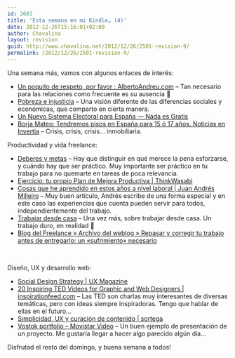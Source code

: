 ```yaml
---
id: 2681
title: 'Esta semana en mi Kindle… (4)'
date: 2012-12-26T15:16:01+02:00
author: Chavalina
layout: revision
guid: http://www.chavalina.net/2012/12/26/2501-revision-9/
permalink: /2012/12/26/2501-revision-9/
---
```

Una semana más, vamos con algunos enlaces de interés:

  * [Un poquito de respeto, por favor : AlbertoAndreu.com](http://www.albertoandreu.com/articulos/un-poquito-de-respeto-por-favor/) – Tan necesario para las relaciones como frecuente es su ausencia 🙁
  * [Pobreza e injusticia](http://desencadenado.com/2011/05/pobreza-e-injusticia.html) – Una visión diferente de las diferencias sociales y económicas, que comparto en cierta manera.
  * [Un Nuevo Sistema Electoral para España — Nada es Gratis](http://www.fedeablogs.net/economia/?p=11819)
  * [Borja Mateo: Tendremos pisos en España para 15 ó 17 años. Noticias en Invertia](http://www.invertia.com/noticias/articulo-final.asp?idNoticia=2523749) – Crisis, crisis, crisis… inmobiliaria.

Productividad y vida freelance:

  * [Deberes y metas](http://desencadenado.com/2011/05/deberes-y-metas.html) – Hay que distinguir en qué merece la pena esforzarse, y cuándo hay que ser práctico. Muy importante ser práctico en tu trabajo para no quemarte en tareas de poca relevancia.
  * [Ejercicio: tu propio Plan de Mejora Productiva | ThinkWasabi](http://thinkwasabi.com/2011/05/ejercicio-tu-propio-plan-de-mejora-productiva/#more-9713)
  * [Cosas que he aprendido en estos años a nivel laboral | Juan Andrés Milleiro](http://juanandres.milleiro.com/cosas-que-he-aprendido-en-estos-anos-a-nivel-laboral/) – Muy buen artículo, Andrés escribe de una forma especial y en este caso las experiencias que cuenta pueden servir para todos, independientemente del trabajo.
  * [Trabajar desde casa](http://desencadenado.com/2009/05/trabajar-desde-casa-2.html) – Una vez más, sobre trabajar desde casa. Un trabajo duro, en realidad 🙂
  * [Blog del Freelance » Archivo del weblog » Repasar y corregir tu trabajo antes de entregarlo: un «sufrimiento» necesario](http://facturagem.com/blogdelfreelance/2011/01/30/repasar-y-corregir-tu-trabajo-antes-de-entregarlo-un-sufrimiento-necesario/)

&nbsp;

Diseño, UX y desarrollo web:

  * [Social Design Strategy | UX Magazine](http://uxmag.com/strategy/social-design-strategy)
  * [20 Inspiring TED Videos for Graphic and Web Designers | inspirationfeed.com](http://inspirationfeed.com/2011/01/20-inspiring-ted-videos-for-graphic-and-web-designers/) – Las TED son charlas muy interesantes de diversas temáticas, pero con ideas siempre inspiradoras. Tengo que hablar de ellas en el futuro…
  * [Simplicidad, UX y curación de contenido | sortega](http://www.sortega.com/blog/simplicidad-ux-y-curacion-de-contenido/)
  * [Vostok portfolio – Movistar Video](http://www.vostok.es/portfolio/movistarvideo/) – Un buen ejemplo de presentación de un proyecto. Me gustaría llegar a hacer algo parecido algún día…

Disfrutad el resto del domingo, y buena semana a todos!